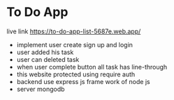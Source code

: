 # To Do App

live link https://to-do-app-list-5687e.web.app/

- implement user create sign up and login
- user added his task
- user can deleted task
- when user complete button all task has line-through
- this website protected using require auth
- backend use express js frame work of node js
- server mongodb

